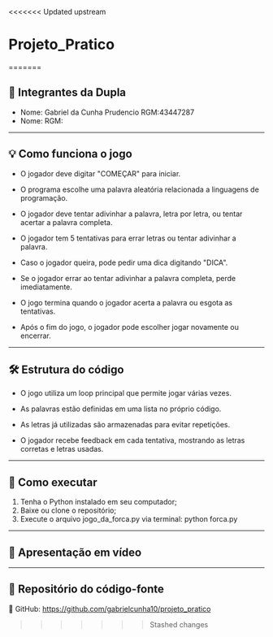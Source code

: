 <<<<<<< Updated upstream
# Projeto_Pratico
=======
## 👥 Integrantes da Dupla
- Nome: Gabriel da Cunha Prudencio RGM:43447287
- Nome:                            RGM:

--------------------------------------------------------------------------------------------------

## 💡 Como funciona o jogo
- O jogador deve digitar "COMEÇAR" para iniciar.
 
- O programa escolhe uma palavra aleatória relacionada a linguagens de programação.

- O jogador deve tentar adivinhar a palavra, letra por letra, ou tentar acertar a palavra completa.
 
- O jogador tem 5 tentativas para errar letras ou tentar adivinhar a palavra.

- Caso o jogador queira, pode pedir uma dica digitando "DICA".
 
- Se o jogador errar ao tentar adivinhar a palavra completa, perde imediatamente.
 
- O jogo termina quando o jogador acerta a palavra ou esgota as tentativas.

- Após o fim do jogo, o jogador pode escolher jogar novamente ou encerrar.

--------------------------------------------------------------------------------------------------

## 🛠️ Estrutura do código
- O jogo utiliza um loop principal que permite jogar várias vezes.

- As palavras estão definidas em uma lista no próprio código.

- As letras já utilizadas são armazenadas para evitar repetições.

- O jogador recebe feedback em cada tentativa, mostrando as letras corretas e letras usadas.

--------------------------------------------------------------------------------------------------

## 🚀 Como executar
1. Tenha o Python instalado em seu computador;
2. Baixe ou clone o repositório;
3. Execute o arquivo jogo_da_forca.py via terminal:
   python forca.py

--------------------------------------------------------------------------------------------------

## 🎥 Apresentação em vídeo



--------------------------------------------------------------------------------------------------
## 📁 Repositório do código-fonte
🔗 GitHub: https://github.com/gabrielcunha10/projeto_pratico
>>>>>>> Stashed changes
